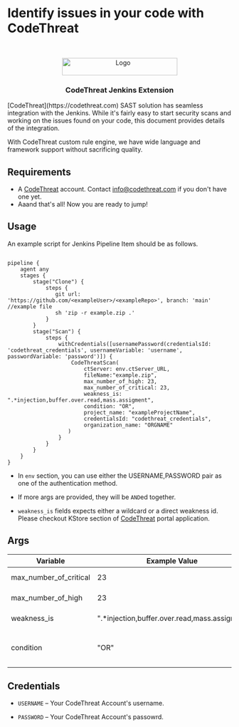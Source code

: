 # Identify issues in your code with CodeThreat

<!-- PROJECT LOGO -->
<br />
<p align="center">
  <a href="https://codethreat.com">
    <img src="https://www.codethreat.com/_next/static/media/ct-logo.0cc6530f.svg" alt="Logo" width="259" height="39">
  </a>

  <h3 align="center">CodeThreat Jenkins Extension</h3>

</p>
[CodeThreat](https://codethreat.com) SAST solution has seamless integration with the Jenkins. While it's fairly easy to start security scans and working on the issues found on your code, this document provides details of the integration. 

With CodeThreat custom rule engine, we have wide language and framework support without sacrificing quality.

## Requirements

* A [CodeThreat](https://codethreat.com) account. Contact info@codethreat.com if you don't have one yet.
* Aaand that's all! Now you are ready to jump!

## Usage

An example script for Jenkins Pipeline Item should be as follows.

```script

pipeline {
    agent any
    stages {
        stage("Clone") {
            steps {
               git url: 'https://github.com/<exampleUser>/<exampleRepo>', branch: 'main' //example file
               sh 'zip -r example.zip .'
            }
        }
        stage("Scan") {
            steps {
                withCredentials([usernamePassword(credentialsId: 'codethreat_credentials', usernameVariable: 'username', passwordVariable: 'password')]) {
                    CodeThreatScan(
                        ctServer: env.ctServer_URL,
                        fileName:"example.zip",
                        max_number_of_high: 23,
                        max_number_of_critical: 23,
                        weakness_is: ".*injection,buffer.over.read,mass.assigment", 
                        condition: "OR",
                        project_name: "exampleProjectName",
                        credentialsId: "codethreat_credentials",
                        organization_name: "ORGNAME"
                   )
                }
            }
        }
    }
}

```
* In `env` section, you can use either the USERNAME,PASSWORD pair as one of the authentication method.

* If more args are provided, they will be `AND`ed together.

* `weakness_is` fields expects either a wildcard or a direct weakness id. Please checkout KStore section of  [CodeThreat](https://codethreat.com) portal application.

## Args

| Variable  | Example Value &nbsp;| Description &nbsp; | Type | Required | Default |
| ------------- | ------------- | ------------- |------------- | ------------- | ------------- |
| max_number_of_critical | 23 | Failed condition for maximum critical number of found issues | Number | No | N/A
| max_number_of_high | 23 | Failed condition for maximum high number of found issues | Number | No | N/A
| weakness_is | ".*injection,buffer.over.read,mass.assigment" | Failed condition for found issues weakness id's. | String | No | N/A
| condition | "OR" | It checks failed arguments(max_number_of_critical, max_number_of_high)  using with "and" or "or". | String | No | AND


## Credentials


- `USERNAME` –  Your CodeThreat Account's username.

- `PASSWORD` – Your CodeThreat Account's passowrd.



